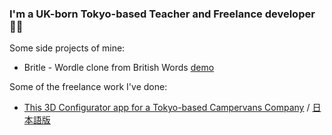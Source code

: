 ### I'm a <strong>UK</strong>-born <strong>Tokyo</strong>-based Teacher and Freelance developer 👨‍🔬

Some side projects of mine:

- Britle - Wordle clone from British Words [demo](https://britle.netlify.app/)

<p>
Some of the freelance work I've done:
</p>

- [This 3D Configurator app for a Tokyo-based Campervans Company](https://www.dreamdrive.life/kuma-configurator/) / [日本語版](https://www.dreamdrive.life/jp/kuma-configurator/)

